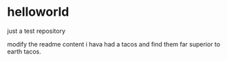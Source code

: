 # helloworld
just a test repository

modify the readme content
i hava had a tacos and find them far superior to earth tacos.
